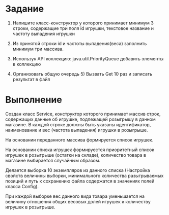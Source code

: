 # Задание

1) Напишите класс-конструктор у которого принимает минимум 3 строки,
содержащие три поля id игрушки, текстовое название и частоту выпадения
игрушки

3) Из принятой строки id и частоты выпадения(веса) заполнить минимум три
массива.

5) Используя API коллекцию: java.util.PriorityQueue добавить элементы в
коллекцию

7) Организовать общую очередь 5) Вызвать Get 10 раз и записать результат в
файл

 # Выполнение

Создан класс Service, конструктор которого принимает массив строк, 
содержащих данные об игрушке, подлежащей розыгрышу в данном магазине. 
В каждой строке должны быть указаны идентификатор, наименование и вес 
(частота выпадения) игрушки в розыгрыше.

На основании переданного массива формируется список игрушек.

На основании списка игрушек формируестся приоритетный список игрушек в розыгрыше
(остатки на складе), количество товара в магазине выбирается случайным образом.

Делается выборка 10 экземпляров из данного списка (Настройка свойств величины выборки,
минимального количества разыгрываемых позиций и путь к сохранению файла содержатся 
в значениях полей класса Config).

При каждой выборке вес данного вида товара уменьшается на величину 
отношения общих весовых долей игрушек к количеству игрушек в розыгрыше.
